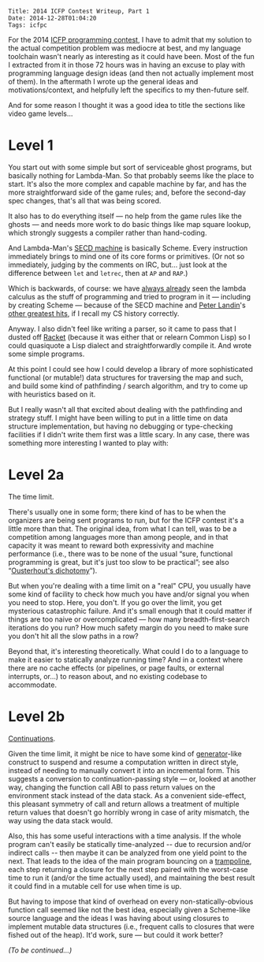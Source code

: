    Title: 2014 ICFP Contest Writeup, Part 1
    Date: 2014-12-28T01:04:20
    Tags: icfpc

For the 2014 [ICFP programming contest][icfpc], I have to admit that
my solution to the actual competition problem was mediocre at best,
and my language toolchain wasn't nearly as interesting as it could
have been.  Most of the fun I extracted from it in those 72 hours was
in having an excuse to play with programming language design ideas
(and then not actually implement most of them).  In the aftermath I
wrote up the general ideas and motivations/context, and helpfully left
the specifics to my then-future self.

[icfpc]: http://icfpcontest.org/

<!-- more -->

And for some reason I thought it was a good idea to title the sections
like video game levels…

# Level 1

You start out with some simple but sort of serviceable ghost programs,
but basically nothing for Lambda-Man.  So that probably seems like the
place to start.  It's also the more complex and capable machine by
far, and has the more straightforward side of the game rules; and,
before the second-day spec changes, that's all that was being scored.

It also has to do everything itself — no help from the game rules like
the ghosts — and needs more work to do basic things like map square
lookup, which strongly suggests a compiler rather than hand-coding.

And Lambda-Man's [SECD machine][secd] is basically Scheme.  Every
instruction immediately brings to mind one of its core forms or
primitives.  (Or not so immediately, judging by the comments on IRC,
but… just look at the difference between `let` and `letrec`, then at
`AP` and `RAP`.)

[secd]: https://en.wikipedia.org/wiki/SECD_machine

Which is backwards, of course: we have [always already][aa] seen the
lambda calculus as the stuff of programming and tried to program in it —
including by creating Scheme — because of the SECD machine and
[Peter Landin][landin]'s [other greatest hits][iswim], if I recall my
CS history correctly.

[aa]: https://en.wikipedia.org/wiki/Always_already
[landin]: https://en.wikipedia.org/wiki/Peter_Landin
[iswim]: https://en.wikipedia.org/wiki/ISWIM

Anyway.  I also didn't feel like writing a parser, so it came to pass
that I dusted off [Racket][] (because it was either that or
relearn Common Lisp) so I could quasiquote a Lisp dialect and
straightforwardly compile it.  And wrote some simple programs.

[Racket]: http://racket-lang.org/

At this point I could see how I could develop a library of more
sophisticated functional (or mutable!) data structures for traversing
the map and such, and build some kind of pathfinding / search
algorithm, and try to come up with heuristics based on it.

But I really wasn't all that excited about dealing with the
pathfinding and strategy stuff.  I might have been willing to put in a
little time on data structure implementation, but having no debugging
or type-checking facilities if I didn't write them first was a little
scary.  In any case, there was something more interesting I wanted to
play with:

# Level 2a

The time limit.

There's usually one in some form; there kind of has to be when the
organizers are being sent programs to run, but for the ICFP contest
it's a little more than that.  The original idea, from what I can
tell, was to be a competition among languages more than among people,
and in that capacity it was meant to reward both expressivity and
machine performance (i.e., there was to be none of the usual “sure,
functional programming is great, but it's just too slow to be
practical”; see also “[Ousterhout's dichotomy][dichot]”).

[dichot]: https://en.wikipedia.org/wiki/Ousterhout%27s_dichotomy

But when you're dealing with a time limit on a "real" CPU, you usually have
some kind of facility to check how much you have and/or signal you
when you need to stop.  Here, you don't.  If you go over the limit,
you get mysterious catastrophic failure.  And it's small enough that
it could matter if things are too naive or overcomplicated — how many
breadth-first-search iterations do you run?  How much safety margin do
you need to make sure you don't hit all the slow paths in a row?

Beyond that, it's interesting theoretically.  What could I do to a
language to make it easier to statically analyze running time?  And in
a context where there are no cache effects (or pipelines, or page
faults, or external interrupts, or…) to reason about, and no existing
codebase to accommodate.

# Level 2b

[Continuations][].

Given the time limit, it might be nice to have some kind of
[generator][]-like construct to suspend and resume a computation
written in direct style, instead of needing to manually convert it
into an incremental form.  This suggests a conversion to
continuation-passing style — or, looked at another way, changing the
function call ABI to pass return values on the environment stack
instead of the data stack.  As a convenient side-effect, this
pleasant symmetry of call and return allows a treatment of multiple
return values that doesn't go horribly wrong in case of arity
mismatch, the way using the data stack would.

[Continuations]: https://en.wikipedia.org/wiki/Continuation
[generator]: https://en.wikipedia.org/wiki/Generator_%28computer_programming%29

Also, this has some useful interactions with a time analysis.  If the
whole program can't easily be statically time-analyzed -- due to
recursion and/or indirect calls -- then maybe it can be analyzed from
one yield point to the next.  That leads to the idea of the main
program bouncing on a [trampoline][], each step returning a closure
for the next step paired with the worst-case time to run it (and/or
the time actually used), and maintaining the best result it could find
in a mutable cell for use when time is up.

[trampoline]: https://en.wikipedia.org/wiki/Trampoline_%28computing%29#High-level_programming

But having to impose that kind of overhead on every
non-statically-obvious function call seemed like not the best idea,
especially given a Scheme-like source language and the ideas I was
having about using closures to implement mutable data structures
(i.e., frequent calls to closures that were fished out of the heap).
It'd work, sure — but could it work better?

_(To be continued…)_
